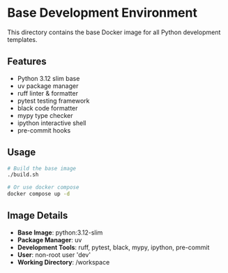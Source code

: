 # Base Development Environment

This directory contains the base Docker image for all Python development templates.

## Features

- Python 3.12 slim base
- uv package manager
- ruff linter & formatter
- pytest testing framework
- black code formatter
- mypy type checker
- ipython interactive shell
- pre-commit hooks

## Usage

```bash
# Build the base image
./build.sh

# Or use docker compose
docker compose up -d
```

## Image Details

- **Base Image**: python:3.12-slim
- **Package Manager**: uv
- **Development Tools**: ruff, pytest, black, mypy, ipython, pre-commit
- **User**: non-root user 'dev'
- **Working Directory**: /workspace